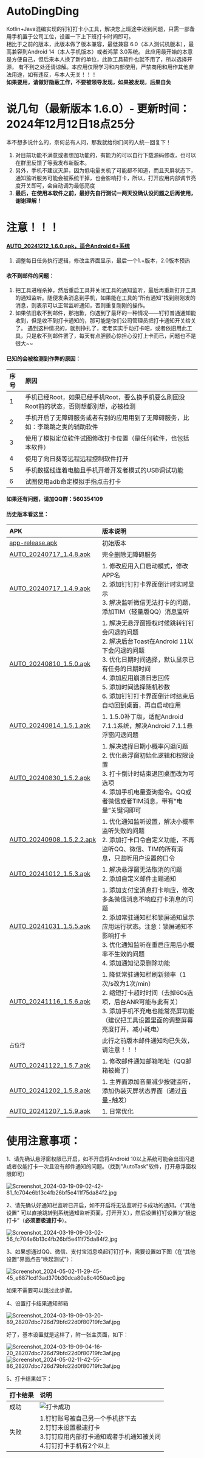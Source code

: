 # AutoDingDing

Kotlin+Java混编实现的钉钉打卡小工具，解决您上班途中迟到问题，只需一部备用手机置于公司工位，设置一下上下班打卡时间即可。  
相比于之前的版本，此版本做了版本兼容，最低兼容 6.0（本人测试机版本），最高兼容到Android 14（本人手机版本）或者鸿蒙
3.0系统。 此应用最开始的本意是方便自己，但后来本人换了新的单位，此款工具软件也就不用了，所以选择开源，
有不到之处还请谅解。本应用仅限学习和内部使用，严禁商用和用作其他非法用途，如有违反，与本人无关！！！  
**如果要用，请做好隐蔽工作，不要被领导发现，如果被发现，后果自负**

# 说几句（最新版本 1.6.0）- 更新时间：2024年12月12日18点25分

本不想多说什么的，奈何总有人问，那我就给你们问的人统一回复下！

1. 对目前功能不满意或者想加功能的，有能力的可以自行下载源码修改，也可以在群里反馈了等我发布新版本。
2. 另外，手机不建议灭屏，因为低电量关机了可能都不知道，而且灭屏状态下，通知监听服务可能会被系统干掉，也会影响打卡，所以，打开应用内部调节亮度开关即可，会自动调为最低亮度
3. **最后，在使用本软件之前，最好先自行测试一两天没确认没问题之后再使用，谢谢理解！**

# 注意！！！

#### [AUTO_20241212_1.6.0.apk，适合Android 6+系统](apk/auto/release/AUTO_20241212_1.6.0.apk)

1. 调整每日任务执行逻辑，修改主界面显示，最后一个1.+版本，2.0版本预热

#### 收不到邮件的问题：

1. 把工具进程杀掉，然后重启工具并关闭工具的通知监听，最后再重新打开工具的通知监听。随便发条消息到手机，如果能在工具的”所有通知“找到刚刚发的消息，则表示可以正常监听通知，否则重复刚刚的操作。
2. 如果依旧收不到邮件，那抱歉，你遇到了最坏的一种情况——钉钉普通通知能收到，但是收不到打卡通知的，那可能是你们公司管理员把打卡通知开关给关了。
   遇到这种情况的，就别挣扎了，老老实实手动打卡吧，或者依旧用此工具，只是收不到邮件罢了，每天有点胆颤心惊担心没打上卡而已，问题也不是很大~~

#### 已知的会被检测到作弊的原因：

| 序号  | 原因                                                 |
|:----|:---------------------------------------------------|
| 1   | 手机已经Root，如果已经手机Root，要么换手机要么刷回没Root前的状态，否则想都别想，必被检测 |
| 2   | 手机开启了无障碍服务或者有别的应用用到了无障碍服务，比如：李跳跳之类的辅助软件            |
| 3   | 使用了模拟定位软件试图修改打卡位置（是任何软件，也包括本软件）                    |
| 4   | 使用了向日葵等远程远程控制软件打开                                  |
| 5   | 手机数据线连着电脑且手机开着开发者模式的USB调试功能                        |
| 6   | 试图使用adb命定模拟手指点击打卡                                  |

#### 如果还有问题，请加QQ群：560354109

#### 历史版本看这里：

| APK                                                                | 版本说明                                                                                                                                                        |
|:-------------------------------------------------------------------|:------------------------------------------------------------------------------------------------------------------------------------------------------------|
| [app-release.apk](apk/history/app-release.apk)                     | 初始版本                                                                                                                                                        |
| [AUTO_20240717_1.4.8.apk](apk/history/AUTO_20240717_1.4.8.apk)     | 完全删除无障碍服务                                                                                                                                                   |
| [AUTO_20240717_1.4.9.apk](apk/history/AUTO_20240717_1.4.9.apk)     | 1. 修改应用入口启动模式，修改APP名<br>2. 添加钉钉打卡界面倒计时实时显示<br>3. 解决监听微信无法打卡的问题，添加TIM（轻量版QQ）消息监听                                                                             |
| [AUTO_20240810_1.5.0.apk](apk/history/AUTO_20240810_1.5.0.apk)     | 1. 解决无悬浮窗授权时候跳转钉钉会闪退的问题<br>2. 解决后台Toast在Android 11以下会闪退的问题<br>3. 优化日期时间选择，默认显示已有任务的日期时间<br>4. 添加应用崩溃日志回传<br>5. 添加时间选择随机秒数<br>6. 添加钉钉打卡界面倒计时结束后自动回到桌面，再自启动应用 |
| [AUTO_20240814_1.5.1.apk](apk/history/AUTO_20240814_1.5.1.apk)     | 1. 1.5.0补丁版，适配Android 7.1.1系统，解决Android 7.1.1悬浮窗闪退问题                                                                                                        |
| [AUTO_20240830_1.5.2.apk](apk/history/AUTO_20240830_1.5.2.apk)     | 1. 解决选择日期小概率闪退问题<br>2. 优化悬浮窗初始化逻辑和权限设置<br>3. 打卡倒计时结束退回桌面改为可选项<br>4. 添加手机电量查询指令。QQ或者微信或者TIM消息，带有“电量”关键词即可                                                    |
| [AUTO_20240908_1.5.2.2.apk](apk/history/AUTO_20240908_1.5.2.2.apk) | 1. 优化通知监听设置，解决小概率监听失败的问题<br>2. 添加打卡口令自定义功能，不再监听QQ、微信、TIM的所有消息，只监听用户设置的口令                                                                                    |
| [AUTO_20241012_1.5.3.apk](apk/history/AUTO_20241012_1.5.3.apk)     | 1. 解决悬浮窗无法取消的问题<br>2. 添加自定义邮件主题通知                                                                                                                           |
| [AUTO_20241031_1.5.5.apk](apk/history/AUTO_20241031_1.5.5.apk)     | 1. 添加支付宝消息打卡响应，修改多条微信消息不响应打卡消息的问题<br>2. 添加常驻通知栏和锁屏通知显示应用运行状态。注意：锁屏通知不影响打卡<br>3. 优化通知监听在重启应用后小概率不生效的问题<br>4. 添加通知记录删除功能                                      |
| [AUTO_20241116_1.5.6.apk](apk/history/AUTO_20241116_1.5.6.apk)     | 1. 降低常驻通知栏刷新频率（1次/s改为1次/min）<br>2. 缩短打卡超时时间（去掉60s选项，后台ANR可能与此有关）<br>3. 添加手机不充电也能常亮屏功能（建议把工具设置里面的调整屏幕亮度打开，减小耗电）                                              |
| `占位行`                                                              | 此行之前版本邮件通知均已失效，请注意！！！                                                                                                                                       |
| [AUTO_20241122_1.5.7.apk](apk/history/AUTO_20241122_1.5.7.apk)     | 1. 修改邮件通知邮箱地址（QQ邮箱被毙了）                                                                                                                                      |                                                                                                                                                            | 此行之前版本邮件通知均已失效（QQ邮箱被毙了），请注意！！！                                                                                                                              |
| [AUTO_20241202_1.5.8.apk](apk/history/AUTO_20241202_1.5.8.apk)     | 1. 主界面添加音量减少按键监听，添加伪装灭屏状态界面（通过[音量-]()触发）                                                                                                                    |                                                                                                                                                            | 此行之前版本邮件通知均已失效（QQ邮箱被毙了），请注意！！！                                                                                                                              |
| [AUTO_20241207_1.5.9.apk](apk/history/AUTO_20241207_1.5.9.apk)     | 1. 日常优化                                                                                                                                                     |                                                                                                                                                            | 此行之前版本邮件通知均已失效（QQ邮箱被毙了），请注意！！！                                                                                                                              |

# 使用注意事项：

1、请先确认悬浮窗权限已开启，如不开启将Android
10以上系统可能会出现闪退或者仅能打卡一次且没有邮件通知的问题。（找到"AutoTask"软件，打开悬浮窗权限即可）

![Screenshot_2024-03-19-09-02-42-81_fc704e6b13c4fb26bf5e411f75da84f2.jpg](appImage/Screenshot_2024-03-19-09-02-42-81_fc704e6b13c4fb26bf5e411f75da84f2.jpg)

2、请先确认好通知栏监听已开启，如不开启将无法监听打卡成功的通知。（"其他设置"
可以直接跳转到系统通知监听页面，打开开关），然后设置钉钉设置为“极速打卡”（**必须要极速打卡**）。

![Screenshot_2024-03-19-09-03-02-56_fc704e6b13c4fb26bf5e411f75da84f2.jpg](appImage/Screenshot_2024-03-19-09-03-02-56_fc704e6b13c4fb26bf5e411f75da84f2.jpg)

3、如果想通过QQ、微信、支付宝消息唤起钉钉打卡，需要设置如下图（在“其他设置”界面点击“唤起测试”）：

![Screenshot_2024-05-02-11-29-45-45_e6871cd13ad370b30dca80a8c4050ac0.jpg](appImage/Screenshot_2024-05-02-11-29-45-45_e6871cd13ad370b30dca80a8c4050ac0.jpg)

如果不需要可以跳过此步骤。

4、设置打卡结果通知邮箱

![Screenshot_2024-03-19-09-03-20-89_28207dbc726d79bfd22d0f80719fc3af.jpg](appImage/Screenshot_2024-03-19-09-03-20-89_28207dbc726d79bfd22d0f80719fc3af.jpg)

好了，基本设置就是这样了，附一张主页面，如下：

![Screenshot_2024-03-19-09-04-16-20_28207dbc726d79bfd22d0f80719fc3af.jpg](appImage/Screenshot_2024-03-19-09-04-16-20_28207dbc726d79bfd22d0f80719fc3af.jpg)
![Screenshot_2024-05-02-11-42-55-86_28207dbc726d79bfd22d0f80719fc3af.jpg](appImage/Screenshot_2024-05-02-11-42-55-86_28207dbc726d79bfd22d0f80719fc3af.jpg)

5、打卡结果如下：

| 打卡结果 | 说明                                                                                  |
|:-----|:------------------------------------------------------------------------------------|
| 成功   | ![打卡成功](appImage/6.png)                                                             |
| 失败   | 1.钉钉账号被自己另一个手机挤下去 <br/> 2.钉钉未设置极速打卡 <br/> 3.钉钉应用内部打卡通知或者手机通知被关闭 <br/> 4.钉钉打卡手机有2个以上 |
